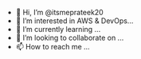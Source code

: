 - 👋 Hi, I’m @itsmeprateek20
- 👀 I’m interested in AWS & DevOps...
- 🌱 I’m currently learning ...
- 💞️ I’m looking to collaborate on ...
- 📫 How to reach me ...

<!---
itsmeprateek20/itsmeprateek20 is a ✨ special ✨ repository because its `README.md` (this file) appears on your GitHub profile.
You can click the Preview link to take a look at your changes.
--->
